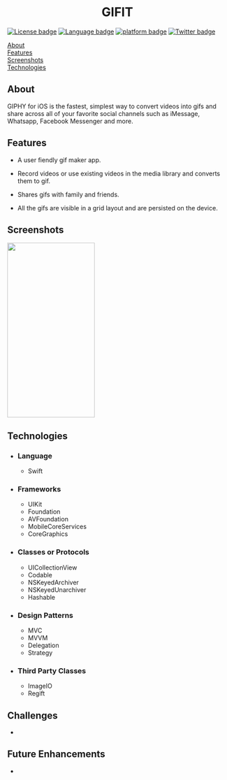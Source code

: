 
<h1 style="text-align:center;">GIFIT</h1>

[![License badge](https://img.shields.io/badge/License-MIT-yellow.svg)](https://shields.io/) [![Language badge](https://img.shields.io/badge/Swift-5.2-orange.svg)](https://shields.io/) [![platform badge](https://img.shields.io/badge/platform-iOS-gray.svg)](https://shields.io/) [![Twitter badge](https://img.shields.io/badge/twitter-@shruti1512-blue.svg)](https://shields.io/)

[About](#about)<br/>
[Features](#features)<br/>
[Screenshots](#screenshots)<br/>
[Technologies](#tech)<br/>

## About

<a name = "about" /> GIPHY for iOS is the fastest, simplest way to convert videos into gifs and share across all of your favorite social channels such as iMessage, Whatsapp, Facebook Messenger and more.

## Features

<a name = "features" />

- A user fiendly gif maker app. 

- Record videos or use existing videos in the media library and converts them to gif. 

- Shares gifs with family and friends. 

- All the gifs are visible in a grid layout and are persisted on the device.  

  


## Screenshots

<a name = "screenshots" />
<img src="Screenshots/1.Home.png" width="200" height="400">       

## Technologies 

<a name = "tech" />

- ### Language ### 

  - Swift 

- ### Frameworks ###

  - UIKit
  - Foundation
  - AVFoundation
  - MobileCoreServices
  - CoreGraphics

- ### Classes or Protocols ###

  - UICollectionView
  - Codable
  - NSKeyedArchiver
  - NSKeyedUnarchiver
  - Hashable

- ### Design Patterns ###

  - MVC
  - MVVM
  - Delegation
  - Strategy

- ### Third Party Classes ###

  - ImageIO
  - Regift


## Challenges 

<a name = "challenges" />

- 

## Future Enhancements

- 

